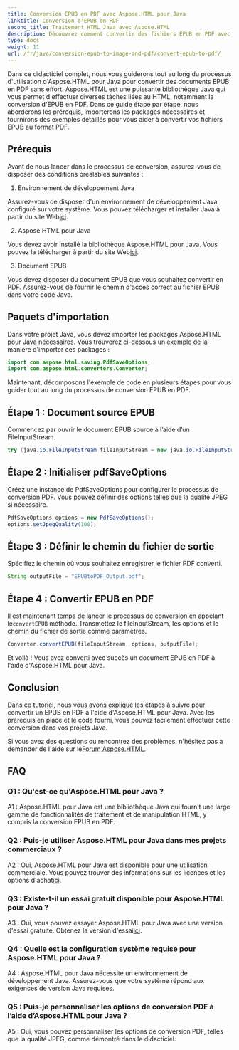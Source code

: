 ```yaml
---
title: Conversion EPUB en PDF avec Aspose.HTML pour Java
linktitle: Conversion d'EPUB en PDF
second_title: Traitement HTML Java avec Aspose.HTML
description: Découvrez comment convertir des fichiers EPUB en PDF avec Aspose.HTML pour Java. Ce guide étape par étape couvre les prérequis, les importations de packages et les exemples de code. Commencez à convertir des fichiers EPUB en PDF.
type: docs
weight: 11
url: /fr/java/conversion-epub-to-image-and-pdf/convert-epub-to-pdf/
---
```

Dans ce didacticiel complet, nous vous guiderons tout au long du processus d'utilisation d'Aspose.HTML pour Java pour convertir des documents EPUB en PDF sans effort. Aspose.HTML est une puissante bibliothèque Java qui vous permet d'effectuer diverses tâches liées au HTML, notamment la conversion d'EPUB en PDF. Dans ce guide étape par étape, nous aborderons les prérequis, importerons les packages nécessaires et fournirons des exemples détaillés pour vous aider à convertir vos fichiers EPUB au format PDF.

## Prérequis

Avant de nous lancer dans le processus de conversion, assurez-vous de disposer des conditions préalables suivantes :

1. Environnement de développement Java

 Assurez-vous de disposer d'un environnement de développement Java configuré sur votre système. Vous pouvez télécharger et installer Java à partir du site Web[ici](https://www.oracle.com/java/).

2. Aspose.HTML pour Java

 Vous devez avoir installé la bibliothèque Aspose.HTML pour Java. Vous pouvez la télécharger à partir du site Web[ici](https://releases.aspose.com/html/java/).

3. Document EPUB

Vous devez disposer du document EPUB que vous souhaitez convertir en PDF. Assurez-vous de fournir le chemin d'accès correct au fichier EPUB dans votre code Java.

## Paquets d'importation

Dans votre projet Java, vous devez importer les packages Aspose.HTML pour Java nécessaires. Vous trouverez ci-dessous un exemple de la manière d'importer ces packages :

```java
import com.aspose.html.saving.PdfSaveOptions;
import com.aspose.html.converters.Converter;
```

Maintenant, décomposons l'exemple de code en plusieurs étapes pour vous guider tout au long du processus de conversion EPUB en PDF.

## Étape 1 : Document source EPUB

Commencez par ouvrir le document EPUB source à l’aide d’un FileInputStream.

```java
try (java.io.FileInputStream fileInputStream = new java.io.FileInputStream("input.epub")) {
```

## Étape 2 : Initialiser pdfSaveOptions

Créez une instance de PdfSaveOptions pour configurer le processus de conversion PDF. Vous pouvez définir des options telles que la qualité JPEG si nécessaire.

```java
PdfSaveOptions options = new PdfSaveOptions();
options.setJpegQuality(100);
```

## Étape 3 : Définir le chemin du fichier de sortie

Spécifiez le chemin où vous souhaitez enregistrer le fichier PDF converti.

```java
String outputFile = "EPUBtoPDF_Output.pdf";
```

## Étape 4 : Convertir EPUB en PDF

 Il est maintenant temps de lancer le processus de conversion en appelant le`convertEPUB` méthode. Transmettez le fileInputStream, les options et le chemin du fichier de sortie comme paramètres.

```java
Converter.convertEPUB(fileInputStream, options, outputFile);
```

Et voilà ! Vous avez converti avec succès un document EPUB en PDF à l'aide d'Aspose.HTML pour Java.

## Conclusion

Dans ce tutoriel, nous vous avons expliqué les étapes à suivre pour convertir un EPUB en PDF à l'aide d'Aspose.HTML pour Java. Avec les prérequis en place et le code fourni, vous pouvez facilement effectuer cette conversion dans vos projets Java.

 Si vous avez des questions ou rencontrez des problèmes, n'hésitez pas à demander de l'aide sur le[Forum Aspose.HTML](https://forum.aspose.com/).

## FAQ

### Q1 : Qu'est-ce qu'Aspose.HTML pour Java ?

A1 : Aspose.HTML pour Java est une bibliothèque Java qui fournit une large gamme de fonctionnalités de traitement et de manipulation HTML, y compris la conversion EPUB en PDF.

### Q2 : Puis-je utiliser Aspose.HTML pour Java dans mes projets commerciaux ?

 A2 : Oui, Aspose.HTML pour Java est disponible pour une utilisation commerciale. Vous pouvez trouver des informations sur les licences et les options d'achat[ici](https://purchase.aspose.com/buy).

### Q3 : Existe-t-il un essai gratuit disponible pour Aspose.HTML pour Java ?

 A3 : Oui, vous pouvez essayer Aspose.HTML pour Java avec une version d'essai gratuite. Obtenez la version d'essai[ici](https://releases.aspose.com/html/java).

### Q4 : Quelle est la configuration système requise pour Aspose.HTML pour Java ?

A4 : Aspose.HTML pour Java nécessite un environnement de développement Java. Assurez-vous que votre système répond aux exigences de version Java requises.

### Q5 : Puis-je personnaliser les options de conversion PDF à l’aide d’Aspose.HTML pour Java ?

A5 : Oui, vous pouvez personnaliser les options de conversion PDF, telles que la qualité JPEG, comme démontré dans le didacticiel.